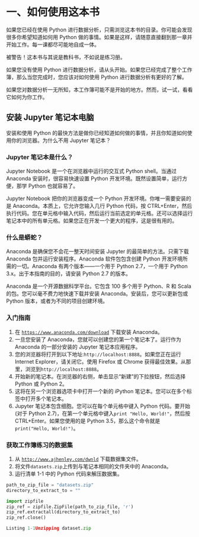 # 一、如何使用这本书

如果您已经在使用 Python 进行数据分析，只需浏览这本书的目录。你可能会发现很多你希望知道如何用 Python 做的事情。如果是这样，请随意直接翻到那一章并开始工作。每一课都尽可能地自成一体。

被警告！这本书与其说是教科书，不如说是练习册。

如果您没有使用 Python 进行数据分析，请从头开始。如果您已经完成了整个工作簿，那么当您完成时，您应该对如何使用 Python 进行数据分析有更好的了解。

如果您对数据分析一无所知，本工作簿可能不是开始的地方。然而，试一试，看看它如何为你工作。

## 安装 Jupyter 笔记本电脑

安装和使用 Python 的最快方法是做你已经知道如何做的事情，并且你知道如何使用你的浏览器。为什么不用 Jupyter 笔记本？

### Jupyter 笔记本是什么？

Jupyter Notebook 是一个在浏览器中运行的交互式 Python shell。当通过 Anaconda 安装时，很容易快速设置 Python 开发环境。既然设置简单，运行方便，那学 Python 也就容易了。

Jupyter Notebook 把你的浏览器变成一个 Python 开发环境。你唯一需要安装的是 Anaconda。本质上，它允许您输入几行 Python 代码，按 CTRL+Enter，然后执行代码。您在单元格中输入代码，然后运行当前选定的单元格。还可以选择运行笔记本中的所有单元格。如果您正在开发一个更大的程序，这是很有用的。

### 什么是蟒蛇？

Anaconda 是确保您不会花一整天时间安装 Jupyter 的最简单的方法。只需下载 Anaconda 包并运行安装程序。Anaconda 软件包包含创建 Python 开发环境所需的一切。Anaconda 有两个版本——一个用于 Python 2.7，一个用于 Python 3.x。出于本指南的目的，请安装 Python 2.7 的版本。

Anaconda 是一个开源数据科学平台。它包含 100 多个用于 Python、R 和 Scala 的包。您可以毫不费力地快速下载并安装 Anaconda。安装后，您可以更新包或 Python 版本，或者为不同的项目创建环境。

### 入门指南

1.  在 [`https://www.anaconda.com/download`](https://www.anaconda.com/download) 下载安装 Anaconda。
2.  一旦您安装了 Anaconda，您就可以创建您的第一个笔记本了。运行作为 Anaconda 的一部分安装的 Jupyter 笔记本应用程序。
3.  您的浏览器将打开到以下地址:`http://localhost:8888`。如果您正在运行 Internet Explorer，请关闭它。使用 Firefox 或 Chrome 获得最佳效果。从那里，浏览到`http://localhost:8888`。
4.  开始新的笔记本。在浏览器的右侧，单击显示“新建”的下拉按钮，然后选择 Python 或 Python 2。
5.  这将在另一个浏览器选项卡中打开一个新的 iPython 笔记本。您可以在多个标签中打开多个笔记本。
6.  Jupyter 笔记本包含细胞。您可以在每个单元格中键入 Python 代码。要开始(对于 Python 2.7)，在第一个单元格中键入`print "Hello, World!"`，然后按 CTRL+Enter。如果您使用的是 Python 3.5，那么这个命令就是`print("Hello, World!")`。

### 获取工作簿练习的数据集

1.  从 [`http://www.ajhenley.com/dwnld`](http://www.ajhenley.com/dwnld) 下载数据集文件。
2.  将文件`datasets.zip`上传到与笔记本相同的文件夹中的 Anaconda。
3.  运行清单 1-1 中的 Python 代码来解压数据集。

```py
path_to_zip_file = "datasets.zip"
directory_to_extract_to = ""

import zipfile
zip_ref = zipfile.ZipFile(path_to_zip_file, 'r')
zip_ref.extractall(directory_to_extract_to)
zip_ref.close()

Listing 1-1Unzipping dataset.zip

```